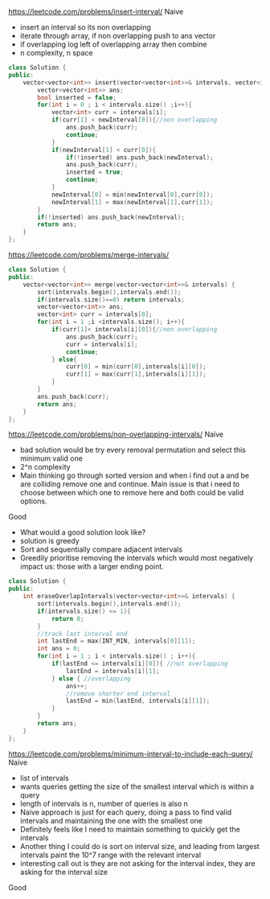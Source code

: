 https://leetcode.com/problems/insert-interval/
Naive
- insert an interval so its non overlapping
- iterate through array, if non overlapping push to ans vector
- if overlapping log left of overlapping array then combine 
- n complexity, n space

```cpp
class Solution {
public:
    vector<vector<int>> insert(vector<vector<int>>& intervals, vector<int>& newInterval) {
        vector<vector<int>> ans;
        bool inserted = false;
        for(int i = 0 ; i < intervals.size() ;i++){
            vector<int> curr = intervals[i];
            if(curr[1] < newInterval[0]){//non overlapping
                ans.push_back(curr);
                continue;
            }
            if(newInterval[1] < curr[0]){
                if(!inserted) ans.push_back(newInterval);
                ans.push_back(curr);
                inserted = true;
                continue;
            }
            newInterval[0] = min(newInterval[0],curr[0]);
            newInterval[1] = max(newInterval[1],curr[1]);
        }
        if(!inserted) ans.push_back(newInterval);
        return ans;
    }
};
```
https://leetcode.com/problems/merge-intervals/

```cpp
class Solution {
public:
    vector<vector<int>> merge(vector<vector<int>>& intervals) {
        sort(intervals.begin(),intervals.end());
        if(intervals.size()==0) return intervals;
        vector<vector<int>> ans;
        vector<int> curr = intervals[0];
        for(int i = 1 ;i <intervals.size(); i++){
            if(curr[1]< intervals[i][0]){//non overlapping
                ans.push_back(curr);
                curr = intervals[i];
                continue;
            } else{
                curr[0] = min(curr[0],intervals[i][0]);
                curr[1] = max(curr[1],intervals[i][1]);
            }
        }
        ans.push_back(curr);
        return ans;
    }
};
```

https://leetcode.com/problems/non-overlapping-intervals/
Naive
- bad solution would be try every removal permutation and select this minimum valid one
- 2^n complexity
- Main thinking go through sorted version and when i find out a and be are colliding remove one and continue. Main issue is that i need to choose between which one to remove here and both could be valid options.

Good
- What would a good solution look like?
- solution is greedy
- Sort and sequentially compare adjacent intervals
- Greedily prioritise removing the intervals which would most negatively impact us: those with a larger ending point.

```cpp
class Solution {
public:
    int eraseOverlapIntervals(vector<vector<int>>& intervals) {
        sort(intervals.begin(),intervals.end());
        if(intervals.size() <= 1){
            return 0;
        }
        //track last interval end
        int lastEnd = max(INT_MIN, intervals[0][1]);
        int ans = 0;
        for(int i = 1 ; i < intervals.size() ; i++){
            if(lastEnd <= intervals[i][0]){ //not overlapping
                lastEnd = intervals[i][1];
            } else { //overlapping
                ans++;
                //remove shorter end interval
                lastEnd = min(lastEnd, intervals[i][1]);
            }
        }
        return ans;
    }
};
```

https://leetcode.com/problems/minimum-interval-to-include-each-query/
Naive
- list of intervals
- wants queries getting the size of the smallest interval which is within a query
- length of intervals is n, number of queries is also n
- Naive approach is just for each query, doing a pass to find valid intervals and maintaining the one with the smallest one
- Definitely feels like I need to maintain something to quickly get the intervals
- Another thing I could do is sort on interval size, and leading from largest intervals paint the 10^7 range with the relevant interval
- interesting call out is they are not asking for the interval index, they are asking for the interval size

Good
